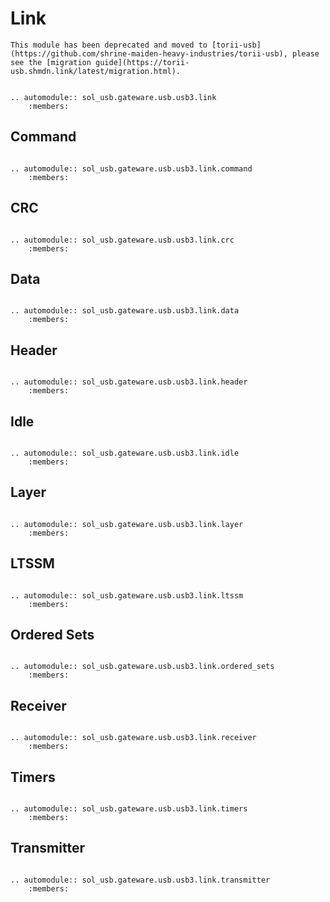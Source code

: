 # Link

```{important}
This module has been deprecated and moved to [torii-usb](https://github.com/shrine-maiden-heavy-industries/torii-usb), please see the [migration guide](https://torii-usb.shmdn.link/latest/migration.html).
```

```{eval-rst}

.. automodule:: sol_usb.gateware.usb.usb3.link
	:members:

```

## Command

```{eval-rst}

.. automodule:: sol_usb.gateware.usb.usb3.link.command
	:members:

```

## CRC

```{eval-rst}

.. automodule:: sol_usb.gateware.usb.usb3.link.crc
	:members:

```

## Data

```{eval-rst}

.. automodule:: sol_usb.gateware.usb.usb3.link.data
	:members:

```

## Header

```{eval-rst}

.. automodule:: sol_usb.gateware.usb.usb3.link.header
	:members:

```

## Idle

```{eval-rst}

.. automodule:: sol_usb.gateware.usb.usb3.link.idle
	:members:

```

## Layer

```{eval-rst}

.. automodule:: sol_usb.gateware.usb.usb3.link.layer
	:members:

```

## LTSSM

```{eval-rst}

.. automodule:: sol_usb.gateware.usb.usb3.link.ltssm
	:members:

```

## Ordered Sets

```{eval-rst}

.. automodule:: sol_usb.gateware.usb.usb3.link.ordered_sets
	:members:

```

## Receiver

```{eval-rst}

.. automodule:: sol_usb.gateware.usb.usb3.link.receiver
	:members:

```

## Timers

```{eval-rst}

.. automodule:: sol_usb.gateware.usb.usb3.link.timers
	:members:

```

## Transmitter

```{eval-rst}

.. automodule:: sol_usb.gateware.usb.usb3.link.transmitter
	:members:

```
